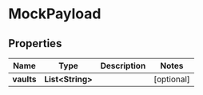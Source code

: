

# MockPayload

## Properties

Name | Type | Description | Notes
------------ | ------------- | ------------- | -------------
**vaults** | **List&lt;String&gt;** |  |  [optional]



